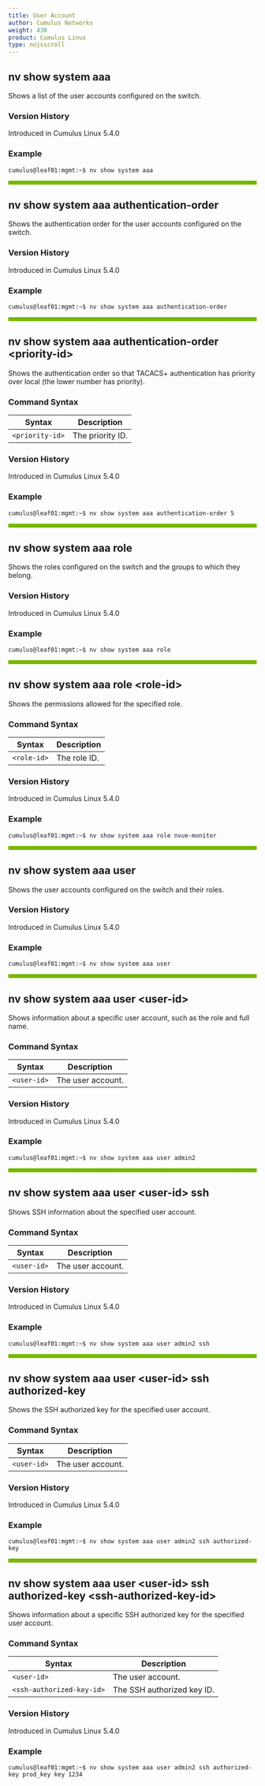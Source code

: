 ```yaml
---
title: User Account
author: Cumulus Networks
weight: 430
product: Cumulus Linux
type: nojsscroll
---
```

## nv show system aaa

Shows a list of the user accounts configured on the switch.

### Version History

Introduced in Cumulus Linux 5.4.0

### Example

```
cumulus@leaf01:mgmt:~$ nv show system aaa
```

<HR STYLE="BORDER: DASHED RGB(118,185,0) 1.0PX;BACKGROUND-COLOR: RGB(118,185,0);HEIGHT: 6.0PX;"/>

## nv show system aaa authentication-order

Shows the authentication order for the user accounts configured on the switch.

### Version History

Introduced in Cumulus Linux 5.4.0

### Example

```
cumulus@leaf01:mgmt:~$ nv show system aaa authentication-order
```

<HR STYLE="BORDER: DASHED RGB(118,185,0) 1.0PX;BACKGROUND-COLOR: RGB(118,185,0);HEIGHT: 6.0PX;"/>

## nv show system aaa authentication-order \<priority-id\>

Shows the authentication order so that TACACS+ authentication has priority over local (the lower number has priority).

### Command Syntax

| Syntax |  Description   |
| --------- | -------------- |
| `<priority-id>`    |  The priority ID. |

### Version History

Introduced in Cumulus Linux 5.4.0

### Example

```
cumulus@leaf01:mgmt:~$ nv show system aaa authentication-order 5
```

<HR STYLE="BORDER: DASHED RGB(118,185,0) 1.0PX;BACKGROUND-COLOR: RGB(118,185,0);HEIGHT: 6.0PX;"/>

## nv show system aaa role

Shows the roles configured on the switch and the groups to which they belong.

### Version History

Introduced in Cumulus Linux 5.4.0

### Example

```
cumulus@leaf01:mgmt:~$ nv show system aaa role
```

<HR STYLE="BORDER: DASHED RGB(118,185,0) 1.0PX;BACKGROUND-COLOR: RGB(118,185,0);HEIGHT: 6.0PX;"/>

## nv show system aaa role \<role-id\>

Shows the permissions allowed for the specified role.

### Command Syntax

| Syntax |  Description   |
| --------- | -------------- |
| `<role-id>`    |  The role ID. |

### Version History

Introduced in Cumulus Linux 5.4.0

### Example

```
cumulus@leaf01:mgmt:~$ nv show system aaa role nvue-monitor
```

<HR STYLE="BORDER: DASHED RGB(118,185,0) 1.0PX;BACKGROUND-COLOR: RGB(118,185,0);HEIGHT: 6.0PX;"/>

## nv show system aaa user

Shows the user accounts configured on the switch and their roles.

### Version History

Introduced in Cumulus Linux 5.4.0

### Example

```
cumulus@leaf01:mgmt:~$ nv show system aaa user
```

<HR STYLE="BORDER: DASHED RGB(118,185,0) 1.0PX;BACKGROUND-COLOR: RGB(118,185,0);HEIGHT: 6.0PX;"/>

## nv show system aaa user \<user-id\>

Shows information about a specific user account, such as the role and full name.

### Command Syntax

| Syntax |  Description   |
| --------- | -------------- |
| `<user-id>`    |  The user account. |

### Version History

Introduced in Cumulus Linux 5.4.0

### Example

```
cumulus@leaf01:mgmt:~$ nv show system aaa user admin2
```

<HR STYLE="BORDER: DASHED RGB(118,185,0) 1.0PX;BACKGROUND-COLOR: RGB(118,185,0);HEIGHT: 6.0PX;"/>

## nv show system aaa user \<user-id\> ssh

Shows SSH information about the specified user account.

### Command Syntax

| Syntax |  Description   |
| --------- | -------------- |
| `<user-id>`    |  The user account. |

### Version History

Introduced in Cumulus Linux 5.4.0

### Example

```
cumulus@leaf01:mgmt:~$ nv show system aaa user admin2 ssh
```
<HR STYLE="BORDER: DASHED RGB(118,185,0) 1.0PX;BACKGROUND-COLOR: RGB(118,185,0);HEIGHT: 6.0PX;"/>

## nv show system aaa user \<user-id\> ssh authorized-key

Shows the SSH authorized key for the specified user account.

### Command Syntax

| Syntax |  Description   |
| --------- | -------------- |
| `<user-id>`    |  The user account. |

### Version History

Introduced in Cumulus Linux 5.4.0

### Example

```
cumulus@leaf01:mgmt:~$ nv show system aaa user admin2 ssh authorized-key
```

<HR STYLE="BORDER: DASHED RGB(118,185,0) 1.0PX;BACKGROUND-COLOR: RGB(118,185,0);HEIGHT: 6.0PX;"/>

## nv show system aaa user \<user-id\> ssh authorized-key \<ssh-authorized-key-id\>

Shows information about a specific SSH authorized key for the specified user account.

### Command Syntax

| Syntax |  Description   |
| --------- | -------------- |
| `<user-id>`    |  The user account. |
| `<ssh-authorized-key-id>`    |  The SSH authorized key ID. |

### Version History

Introduced in Cumulus Linux 5.4.0

### Example

```
cumulus@leaf01:mgmt:~$ nv show system aaa user admin2 ssh authorized-key prod_key key 1234
```
